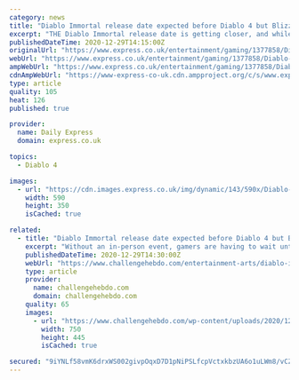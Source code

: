 ```yaml
---
category: news
title: "Diablo Immortal release date expected before Diablo 4 but BlizzCon the key"
excerpt: "THE Diablo Immortal release date is getting closer, and while it's expected to hit the market before Diablo 4, BlizzCon 2021 should offer the best answers ..."
publishedDateTime: 2020-12-29T14:15:00Z
originalUrl: "https://www.express.co.uk/entertainment/gaming/1377858/Diablo-Immortal-release-date-before-Diablo-4-BlizzCon-answers"
webUrl: "https://www.express.co.uk/entertainment/gaming/1377858/Diablo-Immortal-release-date-before-Diablo-4-BlizzCon-answers"
ampWebUrl: "https://www.express.co.uk/entertainment/gaming/1377858/Diablo-Immortal-release-date-before-Diablo-4-BlizzCon-answers/amp"
cdnAmpWebUrl: "https://www-express-co-uk.cdn.ampproject.org/c/s/www.express.co.uk/entertainment/gaming/1377858/Diablo-Immortal-release-date-before-Diablo-4-BlizzCon-answers/amp"
type: article
quality: 105
heat: 126
published: true

provider:
  name: Daily Express
  domain: express.co.uk

topics:
  - Diablo 4

images:
  - url: "https://cdn.images.express.co.uk/img/dynamic/143/590x/Diablo-Immortal-1377858.jpg?r=1609280144975"
    width: 590
    height: 350
    isCached: true

related:
  - title: "Diablo Immortal release date expected before Diablo 4 but BlizzCon is the key | Gaming | Entertainment – challenge"
    excerpt: "Without an in-person event, gamers are having to wait until February to find out more about upcoming titles like Diablo 4 and Overwatch 2. And while Diablo Immortal might not be on the list of the ..."
    publishedDateTime: 2020-12-29T14:30:00Z
    webUrl: "https://www.challengehebdo.com/entertainment-arts/diablo-immortal-release-date-expected-before-diablo-4-but-blizzcon-is-the-key-gaming-entertainment-challenge-14937-2020/"
    type: article
    provider:
      name: challengehebdo.com
      domain: challengehebdo.com
    quality: 65
    images:
      - url: "https://www.challengehebdo.com/wp-content/uploads/2020/12/Diablo-Immortal-release-date-expected-before-Diablo-4-but-BlizzCon.jpg"
        width: 750
        height: 445
        isCached: true

secured: "9iYNLf58vmK6drxWS002givpOqxD7D1pNiPSLfcpVctxkbzUA6o1uLWm8/vCZ5USKmraQI/GUB9/wv8VyOL0OOL2zCpTTIwNMmEy6VdtxzzK3bmoXlqdBn9+y0mAFcCLz2DeYND0rEYjCRHjMvZ1RcdyrjzPA2Pu3hJlLahxZtm6g4P4pxGE/SnV00q4h1J9IHUsa/k5KpLkN3D717A5TMhLIaZhCArKORiKX0850YR9yYeAdOXvEc4UcByg059OQ7yLziGJMyKizJGMXotlUm1MLVCSP/uKOQLjUNnvzLc5Jtr3CUs/Be99lcwQRXG19L4H5gulhglOEsR5X7fO+L4rLvXBSBtHegRvFweJlyM=;EKFDBe+zOFjQdHA8cxh3Lg=="
---
```


